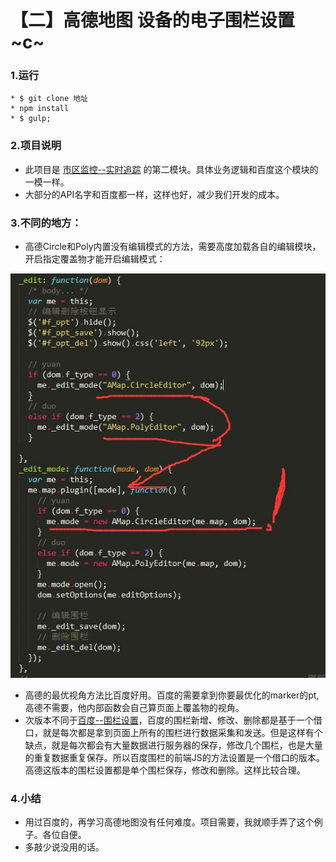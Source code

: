 # 【二】高德地图  设备的电子围栏设置~c~

### 1.运行

```
* $ git clone 地址
* npm install 
* $ gulp;
```

### 2.项目说明

* 此项目是 [市区监控--实时追踪](https://github.com/zc3hd/demo_Gaode_shi_qu_moniter) 的第二模块。具体业务逻辑和百度这个模块的一模一样。
* 大部分的API名字和百度都一样，这样也好，减少我们开发的成本。

### 3.不同的地方：

* 高德Circle和Poly内置没有编辑模式的方法，需要高度加载各自的编辑模块，开启指定覆盖物才能开启编辑模式：

![](./webapp/readme_img/001.jpg)

* 高德的最优视角方法比百度好用。百度的需要拿到你要最优化的marker的pt,高德不需要，他内部函数会自己算页面上覆盖物的视角。
* 次版本不同于[百度--围栏设置](https://github.com/zc3hd/demo_Google_map_fence_set)，百度的围栏新增、修改、删除都是基于一个借口，就是每次都是拿到页面上所有的围栏进行数据采集和发送。但是这样有个缺点，就是每次都会有大量数据进行服务器的保存，修改几个围栏，也是大量的重复数据重复保存。所以百度围栏的前端JS的方法设置是一个借口的版本。高德这版本的围栏设置都是单个围栏保存，修改和删除。这样比较合理。

### 4.小结

* 用过百度的，再学习高德地图没有任何难度。项目需要，我就顺手弄了这个例子。各位自便。
* 多敲少说没用的话。





 
